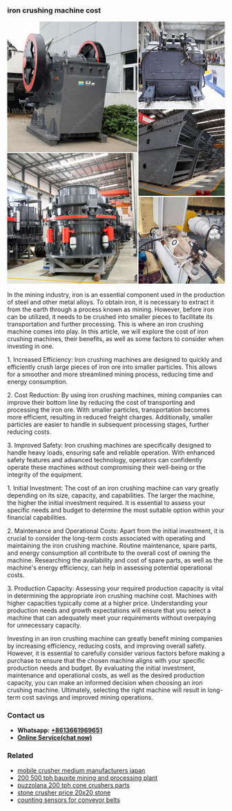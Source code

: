 <h3>iron crushing machine cost</h3><img src='1708586948.jpg' alt=''><p>In the mining industry, iron is an essential component used in the production of steel and other metal alloys. To obtain iron, it is necessary to extract it from the earth through a process known as mining. However, before iron can be utilized, it needs to be crushed into smaller pieces to facilitate its transportation and further processing. This is where an iron crushing machine comes into play. In this article, we will explore the cost of iron crushing machines, their benefits, as well as some factors to consider when investing in one.</p><p>1. Increased Efficiency: Iron crushing machines are designed to quickly and efficiently crush large pieces of iron ore into smaller particles. This allows for a smoother and more streamlined mining process, reducing time and energy consumption.</p><p>2. Cost Reduction: By using iron crushing machines, mining companies can improve their bottom line by reducing the cost of transporting and processing the iron ore. With smaller particles, transportation becomes more efficient, resulting in reduced freight charges. Additionally, smaller particles are easier to handle in subsequent processing stages, further reducing costs.</p><p>3. Improved Safety: Iron crushing machines are specifically designed to handle heavy loads, ensuring safe and reliable operation. With enhanced safety features and advanced technology, operators can confidently operate these machines without compromising their well-being or the integrity of the equipment.</p><p>1. Initial Investment: The cost of an iron crushing machine can vary greatly depending on its size, capacity, and capabilities. The larger the machine, the higher the initial investment required. It is essential to assess your specific needs and budget to determine the most suitable option within your financial capabilities.</p><p>2. Maintenance and Operational Costs: Apart from the initial investment, it is crucial to consider the long-term costs associated with operating and maintaining the iron crushing machine. Routine maintenance, spare parts, and energy consumption all contribute to the overall cost of owning the machine. Researching the availability and cost of spare parts, as well as the machine's energy efficiency, can help in assessing potential operational costs.</p><p>3. Production Capacity: Assessing your required production capacity is vital in determining the appropriate iron crushing machine cost. Machines with higher capacities typically come at a higher price. Understanding your production needs and growth expectations will ensure that you select a machine that can adequately meet your requirements without overpaying for unnecessary capacity.</p><p>Investing in an iron crushing machine can greatly benefit mining companies by increasing efficiency, reducing costs, and improving overall safety. However, it is essential to carefully consider various factors before making a purchase to ensure that the chosen machine aligns with your specific production needs and budget. By evaluating the initial investment, maintenance and operational costs, as well as the desired production capacity, you can make an informed decision when choosing an iron crushing machine. Ultimately, selecting the right machine will result in long-term cost savings and improved mining operations.</p><h3>Contact us</h3><ul><li><strong>Whatsapp:&nbsp;<a href="https://wa.me/8613661969651">+8613661969651</a></strong></li><li><a href="https://swt.shibang-china.com/?git&amp;zhl&amp;iron crushing machine cost"><strong>Online Service(chat now)</strong></a></li></ul><h3>Related</h3><ul><li><a href='mobile crusher medium manufacturers japan.md'>mobile crusher medium manufacturers japan</a></li><li><a href='200 500 tph bauxite mining and processing plant.md'>200 500 tph bauxite mining and processing plant</a></li><li><a href='puzzolana 200 tph cone crushers parts.md'>puzzolana 200 tph cone crushers parts</a></li><li><a href='stone crusher price 20x20 stone.md'>stone crusher price 20x20 stone</a></li><li><a href='counting sensors for conveyor belts.md'>counting sensors for conveyor belts</a></li></ul>